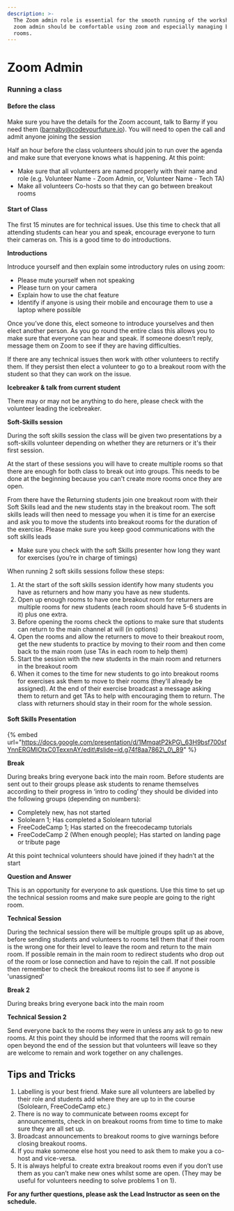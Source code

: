 ```yaml
---
description: >-
  The Zoom admin role is essential for the smooth running of the workshop. A
  zoom admin should be comfortable using zoom and especially managing breakout
  rooms.
---
```


# Zoom Admin

### **Running a class**

#### Before the class

Make sure you have the details for the Zoom account, talk to Barny if you need them \(barnaby@codeyourfuture.io\). You will need to open the call and admit anyone joining the session

Half an hour before the class volunteers should join to run over the agenda and make sure that everyone knows what is happening. At this point:

* Make sure that all volunteers are named properly with their name and role \(e.g. Volunteer Name - Zoom Admin, or, Volunteer Name  - Tech TA\) 
* Make all volunteers Co-hosts so that they can go between breakout rooms

#### Start of Class

The first 15 minutes are for technical issues. Use this time to check that all attending students can hear you and speak, encourage everyone to turn their cameras on. This is a good time to do introductions.

**Introductions**

Introduce yourself and then explain some introductory rules on using zoom:

* Please mute yourself when not speaking
* Please turn on your camera
* Explain how to use the chat feature
* Identify if anyone is using their mobile and encourage them to use a laptop where possible

Once you’ve done this, elect someone to introduce yourselves and then elect another person. As you go round the entire class this allows you to make sure that everyone can hear and speak. If someone doesn’t reply, message them on Zoom to see if they are having difficulties.

If there are any technical issues then work with other volunteers to rectify them. If they persist then elect a volunteer to go to a breakout room with the student so that they can work on the issue.  


**Icebreaker & talk from current student**

There may or may not be anything to do here, please check with the volunteer leading the icebreaker.

**Soft-Skills session**

During the soft skills session the class will be given two  presentations by a soft-skills volunteer depending on whether they are returners or it's their first session. 

At the start of these sessions you will have to create multiple rooms so that there are enough for both class to break out into groups. This needs to be done at the beginning because you can't create more rooms once they are open. 

From there have the Returning students join one breakout room with their Soft Skills lead and the new students stay in the breakout room. The soft skills leads will then need to message you when it is time for an exercise and ask you to move the students into breakout rooms for the duration of the exercise. Please make sure you keep good communications with the soft skills leads

* Make sure you check with the soft Skills presenter how long they want for exercises \(you’re in charge of timings\)

When running 2 soft skills sessions follow these steps:

1. At the start of the soft skills session identify how many students you have as returners and how many you have as new students.
2. Open up enough rooms to have one breakout room for returners are multiple rooms for new students \(each room should have 5-6 students in it\) plus one extra.
3. Before opening the rooms check the options to make sure that students can return to the main channel at will \(in options\)
4. Open the rooms and allow the returners to move to their breakout room, get the new students to practice by moving to their room and then come back to the main room \(use TAs in each room to help them\)
5. Start the session with the new students in the main room and returners in the breakout room
6. When it comes to the time for new students to go into breakout rooms for exercises ask them to move to their rooms \(they'll already be assigned\). At the end of their exercise broadcast a message asking them to return and get TAs to help with encouraging them to return. The class with returners should stay in their room for the whole session. 

#### Soft Skills Presentation

{% embed url="https://docs.google.com/presentation/d/1MmqatP2kPG\_63H9bsf700sfYnnERGMIOtxC0TexxnAY/edit\#slide=id.g74f8aa7862\_0\_89" %}



**Break**

During breaks bring everyone back into the main room. Before students are sent out to their groups please ask students to rename themselves according to their progress in ‘intro to coding’ they should be divided into the following groups \(depending on numbers\):

* Completely new, has not started
* Sololearn 1; Has completed a Sololearn tutorial
* FreeCodeCamp 1; Has started on the freecodecamp tutorials
* FreeCodeCamp 2 \(When enough people\); Has started on landing page or tribute page

At this point technical volunteers should have joined if they hadn’t at the start

**Question and Answer**

This is an opportunity for everyone to ask questions. Use this time to set up the technical session rooms and make sure people are going to the right room. 

**Technical Session**

During the technical session there will be multiple groups split up as above, before sending students and volunteers to rooms tell them that if their room is the wrong one for their level to leave the room and return to the main room. If possible remain in the main room to redirect students who drop out of the room or lose connection and have to rejoin the call. If not possible then remember to check the breakout rooms list to see if anyone is 'unassigned'

**Break 2**

During breaks bring everyone back into the main room

**Technical Session 2**

Send everyone back to the rooms they were in unless any ask to go to new rooms. At this point they should be informed that the rooms will remain open beyond the end of the session but that volunteers will leave so they are welcome to remain and work together on any challenges. 

## **Tips and Tricks**

1. Labelling is your best friend. Make sure all volunteers are labelled by their role and students add where they are up to in the course \(Sololearn, FreeCodeCamp etc.\)
2. There is no way to communicate between rooms except for announcements, check in on breakout rooms from time to time to make sure they are all set up.
3. Broadcast announcements to breakout rooms to give warnings before closing breakout rooms. 
4. If you make someone else host you need to ask them to make you a co-host and vice-versa. 
5. It is always helpful to create extra breakout rooms even if you don’t use them as you can’t make new ones whilst some are open. \(They may be useful for volunteers needing to solve problems 1 on 1\).

**For any further questions, please ask the Lead Instructor as seen on the schedule.**  


